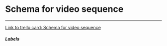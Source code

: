 # Schema for video sequence



---

[Link to trello card: Schema for video sequence](https://trello.com/c/kVZZa009)

##### Labels

